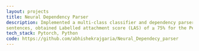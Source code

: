 ```yaml
---
layout: projects
title: Neural Dependency Parser
description: Implemented a multi-class classifier and dependency parser for building transitional dependency tree of english
sentences, obtained Labelled attachment score (LAS) of ≥ 75% for the Penn treeBank(PTB) dataset.
tech_stack: Pytorch, Python
code: https://github.com/abhishekrajgaria/Neural_Dependecy_parser
---
```

